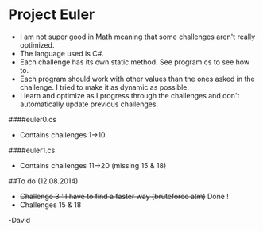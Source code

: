 Project Euler
=============

* I am not super good in Math meaning that some challenges aren't really optimized.
* The language used is C#.
* Each challenge has its own static method. See program.cs to see how to.
* Each program should work with other values than the ones asked in the challenge. I tried to make it as dynamic as possible.
* I learn and optimize as I progress through the challenges and don't automatically update previous challenges.

####euler0.cs
* Contains challenges 1->10

####euler1.cs
* Contains challenges 11->20 (missing 15 & 18)

##To do (12.08.2014)

* ~~Challenge 3 : I have to find a faster way (bruteforce atm)~~ Done !
* Challenges 15 & 18

-David
